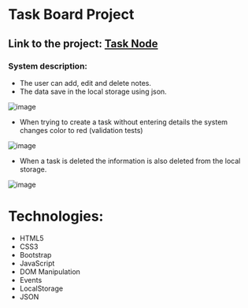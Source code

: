 
# Task Board Project 

## Link to the project: [Task Node](https://hadar2607.github.io/Task-Board-Project/)

### System description:
* The user can add, edit and delete notes.
* The data save in the local storage using json.

![image](https://user-images.githubusercontent.com/72446237/147338138-cfa87bce-87d4-40e5-a953-531df7c13c1f.png)

* When trying to create a task without entering details the system changes color to red (validation tests)

![image](https://user-images.githubusercontent.com/72446237/147338730-509dbb7b-b383-41c5-b39f-f611a63ea30c.png)

* When a task is deleted the information is also deleted from the local storage.

![image](https://user-images.githubusercontent.com/72446237/147338232-8f10ddb4-25ad-4559-9a0d-83bc80397700.png)

# Technologies:
* HTML5
* CSS3
* Bootstrap
* JavaScript
* DOM Manipulation
* Events
* LocalStorage
* JSON
